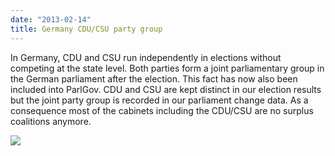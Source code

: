 ```yaml
---
date: "2013-02-14"
title: Germany CDU/CSU party group
---
```


In Germany, CDU and CSU run independently in elections without competing at the state level. Both parties form a joint parliamentary group in the German parliament after the election. This fact has now also been included into ParlGov. CDU and CSU are kept distinct in our election results but the joint party group is recorded in our parliament change data. As a consequence most of the cabinets including the CDU/CSU are no surplus coalitions anymore.

![](/images/parliament-netherlands.jpg)

